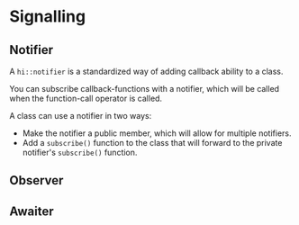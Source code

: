 Signalling
==========

Notifier
--------
A `hi::notifier` is a standardized way of adding callback ability to a class.

You can subscribe callback-functions with a notifier, which will be called when the
function-call operator is called. 


A class can use a notifier in two ways:
 - Make the notifier a public member, which will allow for multiple notifiers.
 - Add a `subscribe()` function to the class that will forward to the
   private notifier's `subscribe()` function.
  

 


Observer
--------



Awaiter
-------


